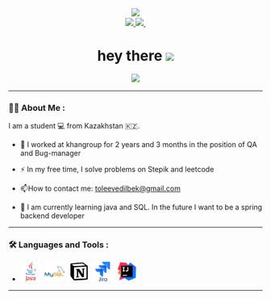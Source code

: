 <div id="header" align="center">
  <img src="https://github.com/user-attachments/assets/b2cd2740-2612-468d-9b7e-9c09fe4a7a93" width="1000"/>
</div>
<div id="badges" align="center">
  <a href="https://stepik.org/users/472513762/profile">
    <img src="https://img.shields.io/badge/Stepik-green?style=for-the-badge&logo=Stepik&logoColor=white"/>
  </a>
  <a href="https://leetcode.com/u/toleevedilbek/">
    <img src="https://img.shields.io/badge/leetcode-orange?style=for-the-badge&logo=leetcode&logoColor=white"/>
  </a>
  <img src="https://komarev.com/ghpvc/?username=your-github-Edilbek457&style=flat-square&color=red" alt=""/>
  <h1>
  hey there
  <img src="https://media.giphy.com/media/hvRJCLFzcasrR4ia7z/giphy.gif" width="30px"/>
</h1>
</div>

<div align="center">
  <img src="https://github.com/user-attachments/assets/b3055f40-1336-4770-a484-2789adc3899b"
 width="1000"/>
</div>

---


### :woman_technologist: About Me :
I am a student :computer: from Kazakhstan :kazakhstan:.
- :telescope: I worked at khangroup for 2 years and 3 months in the position of QA and Bug-manager

- :zap: In my free time, I solve problems on Stepik and leetcode

- :mailbox:How to contact me: toleevedilbek@gmail.com

- :dart: I am currently learning java and SQL. In the future I want to be a spring backend developer

---

### :hammer_and_wrench: Languages and Tools :
- <div>
  
  <img src="https://github.com/devicons/devicon/blob/master/icons/java/java-original-wordmark.svg" title="Java" alt="Java" width="40" height="40"/>&nbsp;
  <img src="https://github.com/devicons/devicon/blob/master/icons/mysql/mysql-original-wordmark.svg" title="MySQL" alt="MySQL" width="40" height="40"/>&nbsp;
  <img src="https://github.com/devicons/devicon/blob/master/icons/notion/notion-original.svg" title="notion" alt="notion" width="40" height="40"/>&nbsp;
  <img src="https://github.com/devicons/devicon/blob/master/icons/jira/jira-original-wordmark.svg" title="jira" alt="jira" width="40" height="40"/>&nbsp;
  <img src="https://github.com/devicons/devicon/blob/master/icons/intellij/intellij-original.svg" title="intellij" alt="intellij" width="40" height="40"/>&nbsp;
</div>

---
